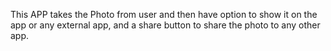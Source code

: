 This APP takes the Photo from user and then have option to show it on the app or any external app, 
and a share button to share the photo to any other app.
